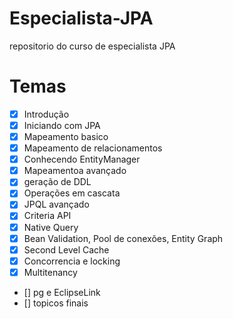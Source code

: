 # Especialista-JPA
repositorio do curso de especialista JPA

# Temas
- [x] Introdução
- [x] Iniciando com JPA
- [x] Mapeamento basico
- [x] Mapeamento de relacionamentos
- [x] Conhecendo EntityManager
- [x] Mapeamentoa avançado
- [x] geração de DDL
- [x] Operações em cascata
- [x] JPQL avançado
- [x] Criteria API
- [x] Native Query
- [x] Bean Validation, Pool de conexões, Entity Graph
- [x] Second Level Cache
- [x] Concorrencia e locking
- [x] Multitenancy
- [] pg e EclipseLink
- [] topicos finais